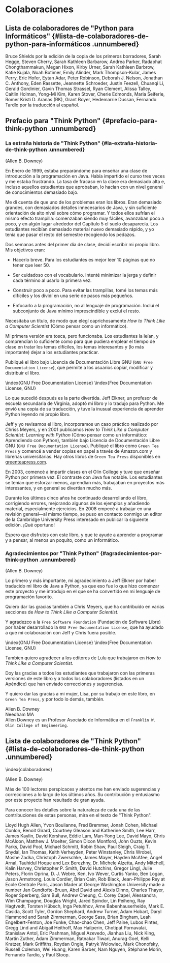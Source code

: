 Colaboraciones
==============

Lista de colaboradores de "Python para Informáticos" {#lista-de-colaboradores-de-python-para-informáticos .unnumbered}
----------------------------------------------------

Bruce Shields por la edición de la copia de los primeros borradores,
Sarah Hegge, Steven Cherry, Sarah Kathleen Barbarow, Andrea Parker,
Radaphat Chongthammakun, Megan Hixon, Kirby Urner, Sarah Kathleen
Barbrow, Katie Kujala, Noah Botimer, Emily Alinder, Mark Thompson-Kular,
James Perry, Eric Hofer, Eytan Adar, Peter Robinson, Deborah J. Nelson,
Jonathan C. Anthony, Eden Rassette, Jeannette Schroeder, Justin Feezell,
Chuanqi Li, Gerald Gordinier, Gavin Thomas Strassel, Ryan Clement,
Alissa Talley, Caitlin Holman, Yong-Mi Kim, Karen Stover, Cherie
Edmonds, Maria Seiferle, Romer Kristi D. Aranas (RK), Grant Boyer,
Hedemarrie Dussan, Fernando Tardío por la traducción al español.

Prefacio para "Think Python" {#prefacio-para-think-python .unnumbered}
----------------------------

### La extraña historia de "Think Python" {#la-extraña-historia-de-think-python .unnumbered}

(Allen B. Downey)

En Enero de 1999, estaba preparándome para enseñar una clase de
introducción a la programación en Java. Había impartido el curso tres
veces y me estaba frustrando. La tasa de fracaso en la clase era
demasiado alta e, incluso aquellos estudiantes que aprobaban, lo hacían
con un nivel general de conocimientos demasiado bajo.

Me di cuenta de que uno de los problemas eran los libros. Eran demasiado
grandes, con demasiados detalles innecesarios de Java, y sin suficiente
orientación de alto nivel sobre cómo programar. Y todos ellos sufrían el
mismo efecto trampilla: comenzaban siendo muy fáciles, avanzaban poco a
poco, y en algún lugar alrededor del Capítulo 5 el suelo desaparecía.
Los estudiantes recibían demasiado material nuevo demasiado rápido, y yo
tenía que pasar el resto del semestre recogiendo los pedazos.

Dos semanas antes del primer día de clase, decidí escribir mi propio
libro. Mis objetivos eran:

-   Hacerlo breve. Para los estudiantes es mejor leer 10 páginas que no
    tener que leer 50.

-   Ser cuidadoso con el vocabulario. Intenté minimizar la jerga y
    definir cada término al usarlo la primera vez.

-   Construir poco a poco. Para evitar las trampillas, tomé los temas
    más difíciles y los dividí en una serie de pasos más pequeños.

-   Enfocarlo a la programación, no al lenguaje de programación. Incluí
    el subconjunto de Java mínimo imprescindible y excluí el resto.

Necesitaba un título, de modo que elegí caprichosamente *How to Think
Like a Computer Scientist* (Cómo pensar como un informático).

Mi primera versión era tosca, pero funcionaba. Los estudiantes la leían,
y comprendían lo suficiente como para que pudiera emplear el tiempo de
clase en tratar los temas difíciles, los temas interesantes y (lo más
importante) dejar a los estudiantes practicar.

Publiqué el libro bajo Licencia de Documentación Libre GNU (`GNU
Free Documentation License`), que permite a los usuarios copiar,
modificar y distribuir el libro.

\index{GNU Free Documentation License}
\index{Free Documentation License, GNU}

Lo que sucedió después es la parte divertida. Jeff Elkner, un profesor
de escuela secundaria de Virginia, adoptó mi libro y lo tradujo para
Python. Me envió una copia de su traducción, y tuve la inusual
experiencia de aprender Python leyendo mi propio libro.

Jeff y yo revisamos el libro, incorporamos un caso práctico realizado
por Chriss Meyers, y en 2001 publicamos *How to Think Like a Computer
Scientist: Learning with Python* (Cómo pensar como un informático:
Aprendiendo con Python), también bajo Licencia de Documentación Libre
GNU (`GNU Free Documentation License`). Publiqué el libro
como `Green Tea Press` y comencé a vender copias en papel a
través de Amazon.com y librerías universitarias. Hay otros libros de
`Green Tea Press` disponibles en
[greenteapress.com](greenteapress.com).

En 2003, comencé a impartir clases en el Olin College y tuve que enseñar
Python por primera vez. El contraste con Java fue notable. Los
estudiantes se tenían que esforzar menos, aprendían más, trabajaban en
proyectos más interesantes, y en general se divertían mucho más.

Durante los últimos cinco años he continuado desarrollando el libro,
corrigiendo errores, mejorando algunos de los ejemplos y añadiendo
material, especialmente ejercicios. En 2008 empecé a trabajar en una
revisión general—al mismo tiempo, se puso en contacto conmigo un editor
de la Cambridge University Press interesado en publicar la siguiente
edición. ¡Qué oportuno!

Espero que disfrutes con este libro, y que te ayude a aprender a
programar y a pensar, al menos un poquito, como un informático.

### Agradecimientos por "Think Python" {#agradecimientos-por-think-python .unnumbered}

(Allen B. Downey)

Lo primero y más importante, mi agradecimiento a Jeff Elkner por haber
traducido mi libro de Java a Python, ya que eso fue lo que hizo comenzar
este proyecto y me introdujo en el que se ha convertido en mi lenguaje
de programación favorito.

Quiero dar las gracias también a Chris Meyers, que ha contribuído en
varias secciones de *How to Think Like a Computer Scientist*.

Y agradezco a la `Free Software Foundation` (Fundación de
Software Libre) por haber desarrollado la `GNU Free Documentation
License`, que ha ayudado a que mi colaboración con Jeff y Chris
fuera posible.

\index{GNU Free Documentation License}
\index{Free Documentation License, GNU}

Tambien quiero agradecer a los editores de Lulu que trabajaron en *How
to Think Like a Computer Scientist*.

Doy las gracias a todos los estudiantes que trabajaron con las primeras
versiones de este libro y a todos los colaboradores (listados en un
Apéndice) que han enviado correcciones y sugerencias.

Y quiero dar las gracias a mi mujer, Lisa, por su trabajo en este libro,
en `Green Tea Press`, y por todo lo demás, también.

Allen B. Downey\
Needham MA\
Allen Downey es un Profesor Asociado de Informática en el `Franklin
W. Olin College of Engineering`.

Lista de colaboradores de "Think Python" {#lista-de-colaboradores-de-think-python .unnumbered}
----------------------------------------

\index{colaboradores}

(Allen B. Downey)

Más de 100 lectores perspicaces y atentos me han enviado sugerencias y
correcciones a lo largo de los últimos años. Su contribución y
entusiasmo por este proyecto han resultado de gran ayuda.

Para conocer los detalles sobre la naturaleza de cada una de las
contribuciones de estas personas, mira en el texto de "Think Python".

Lloyd Hugh Allen, Yvon Boulianne, Fred Bremmer, Jonah Cohen, Michael
Conlon, Benoit Girard, Courtney Gleason and Katherine Smith, Lee Harr,
James Kaylin, David Kershaw, Eddie Lam, Man-Yong Lee, David Mayo, Chris
McAloon, Matthew J. Moelter, Simon Dicon Montford, John Ouzts, Kevin
Parks, David Pool, Michael Schmitt, Robin Shaw, Paul Sleigh, Craig T.
Snydal, Ian Thomas, Keith Verheyden, Peter Winstanley, Chris Wrobel,
Moshe Zadka, Christoph Zwerschke, James Mayer, Hayden McAfee, Angel
Arnal, Tauhidul Hoque and Lex Berezhny, Dr. Michele Alzetta, Andy
Mitchell, Kalin Harvey, Christopher P. Smith, David Hutchins, Gregor
Lingl, Julie Peters, Florin Oprina, D. J. Webre, Ken, Ivo Wever, Curtis
Yanko, Ben Logan, Jason Armstrong, Louis Cordier, Brian Cain, Rob Black,
Jean-Philippe Rey at Ecole Centrale Paris, Jason Mader at George
Washington University made a number Jan Gundtofte-Bruun, Abel David and
Alexis Dinno, Charles Thayer, Roger Sperberg, Sam Bull, Andrew Cheung,
C. Corey Capel, Alessandra, Wim Champagne, Douglas Wright, Jared
Spindor, Lin Peiheng, Ray Hagtvedt, Torsten Hübsch, Inga Petuhhov, Arne
Babenhauserheide, Mark E. Casida, Scott Tyler, Gordon Shephard, Andrew
Turner, Adam Hobart, Daryl Hammond and Sarah Zimmerman, George Sass,
Brian Bingham, Leah Engelbert-Fenton, Joe Funke, Chao-chao Chen, Jeff
Paine, Lubos Pintes, Gregg Lind and Abigail Heithoff, Max Hailperin,
Chotipat Pornavalai, Stanislaw Antol, Eric Pashman, Miguel Azevedo,
Jianhua Liu, Nick King, Martin Zuther, Adam Zimmerman, Ratnakar Tiwari,
Anurag Goel, Kelli Kratzer, Mark Griffiths, Roydan Ongie, Patryk
Wolowiec, Mark Chonofsky, Russell Coleman, Wei Huang, Karen Barber, Nam
Nguyen, Stéphane Morin, Fernando Tardío, y Paul Stoop.
